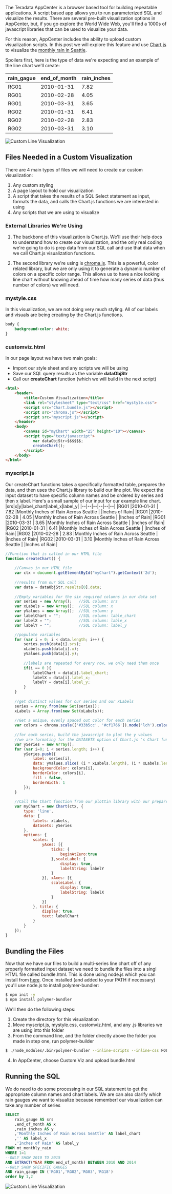 The Teradata AppCenter is a browser based tool for building repeatable applications. A script based app allows you to run parameterized SQL and visualize the results. There are several pre-built visualization options in AppCenter, but, if you go explore the World Wide Web, you'll find a 1000s of javascript libraries that can be used to visualize your data. 

For this reason, AppCenter includes the ability to upload custom visualization scripts. In this post we will explore this feature and use [Chart.js](http://www.chartjs.org/docs/latest/) to visualize the [monthly rain in Seattle](https://data.seattle.gov/Community/Rainwatch-URL/icne-k3vg). 

Spoilers first, here is the type of data we're expecting and an example of the line chart we'll create:

|rain_gague|end_of_month|rain_inches|
|--|--|--|
|RG01 |2010-01-31 | 7.82 |
|RG01 |2010-02-28 | 4.05 |
|RG01 |2010-03-31 | 3.65 |
|RG02 |2010-01-31 | 6.41 |
|RG02 |2010-02-28 | 2.83 |
|RG02 |2010-03-31 | 3.10 |

![Custom Line Visualization](/images/rain_5_years_line.PNG)

## Files Needed in a Custom Visualization
There are 4 main types of files we will need to create our custom visualization:

 1. Any custom styling
 2. A page layout to hold our visualization
 3. A script that takes the results of a SQL Select statement as input, formats the data, and calls the Chart.js functions we are interested in using
 4. Any scripts that we are using to visualize

### External Libraries We're Using

 1. The backbone of this visualization is Chart.js. We'll use their help docs to understand how to create our visualization, and the only real coding we're going to do is prep data from our SQL call and use that data when we call Chart.js visualization functions.

 3. The second library we're using is [chroma.js](https://gka.github.io/chroma.js/#chroma). This is a powerful, color related library, but we are only using it to generate a dynamic number of colors on a specific color range. This allows us to have a nice looking line chart without knowing ahead of time how many series of data (thus number of colors) we will need. 

### mystyle.css
In this visualization, we are not doing very much styling. All of our labels and visuals are being creating by the Chart.js functions.
```css
body {
    background-color: white;
}
```
### customviz.html
In our page layout we have two main goals:

 - Import our style sheet and any scripts we will be using
 - Save our SQL query results as the variable **dataObjStr**
 - Call our **createChart** function (which we will build in the next script)
```html
<html>
    <header>
        <title>Custom Visualization</title>
        <link rel="stylesheet" type="text/css" href="mystyle.css">
        <script src="Chart.bundle.js"></script>
		<script src="chroma.js"></script>
        <script src="myscript.js"></script>
    </header>
    <body>
        <canvas id="myChart" width="25" height="10"></canvas>
        <script type="text/javascript">
            var dataObjStr=$$$$$$;
            createChart();
        </script>
    </body>
</html>
```
### myscript.js
Our createChart functions takes a specifically formatted table, prepares the data, and then uses the Chart.js library to build our line plot. We expect the input dataset to have specific column names and be ordered by series and then x label. Here's a small sample of our input for our example line chart.
|srs|x|y|label_chart|label_x|label_y| 
|--|--|--|--|--|--|
|RG01 |2010-01-31 | 7.82 |Monthly Inches of Rain Across Seattle |        |Inches of Rain|
|RG01 |2010-02-28 | 4.05 |Monthly Inches of Rain Across Seattle |        |Inches of Rain|
|RG01 |2010-03-31 | 3.65 |Monthly Inches of Rain Across Seattle |        |Inches of Rain|
|RG02 |2010-01-31 | 6.41 |Monthly Inches of Rain Across Seattle |        |Inches of Rain|
|RG02 |2010-02-28 | 2.83 |Monthly Inches of Rain Across Seattle |        |Inches of Rain|
|RG02 |2010-03-31 | 3.10 |Monthly Inches of Rain Across Seattle |        |Inches of Rain|

```javascript
//Function that is called in our HTML file
function createChart() {
	
	//Canvas in our HTML file
    var ctx = document.getElementById("myChart").getContext('2d');
	
	//results from our SQL call
    var data = dataObjStr.results[0].data;
	
	//Empty variables for the six required columns in our data set
	var series = new Array(); 	//SQL column: srs
    var xLabels = new Array();	//SQL column: x
    var yValues = new Array();	//SQL column: y
	var labelChart = "";		//SQL column: lable_chart
	var labelX = "";			//SQL column: lable_x
	var labelY = "";			//SQL column: label_y

	//populate variables
    for (var i = 0; i < data.length; i++) {	
		series.push(data[i].srs);
		xLabels.push(data[i].x);
        yValues.push(data[i].y);  
		
		//labels are repeated for every row, we only need them once
		if(i == 0 ){
			labelChart = data[i].label_chart;
			labelX = data[i].label_x;
			labelY = data[i].label_y;
		}
    }
	
	//get distinct values for our series and our xLabels
	series = Array.from(new Set(series));
	xLabels = Array.from(new Set(xLabels));
	
	//Get a unique, evenly spaced out color for each series
	var colors = chroma.scale(['#33b5cc', '#cf1766']).mode('lch').colors(series.length);
	
	//for each series, build the javascript to plot the y values
	//we are formating for the DATASETS option of Chart.js 's Chart function
	var ySeries = new Array();
	for (var i=0; i < series.length; i++) {
		ySeries.push({
			label: series[i],
			data: yValues.slice( (i * xLabels.length), (i * xLabels.length) + xLabels.length),
			backgroundColor: colors[i],
			borderColor: colors[i],
			fill : false,
			borderWidth: 1
		});
	}
	
	//Call the Chart function from our plottin library with our prepared data
    var myChart = new Chart(ctx, {
        type: 'line',
        data: {
            labels: xLabels,
            datasets: ySeries
        },
        options: {
            scales: {
                yAxes: [{
                    ticks: {
                        beginAtZero:true
                    },scaleLabel: {
						display: true,
						labelString: labelY
					}
                }], xAxes: [{
                    scaleLabel: {
						display: true,
						labelString: labelX
					}
                }]
            }, title: {
				display: true,
				text: labelChart
			}
        }
    });
}
```
## Bundling the Files
Now that we have our files to build a  multi-series line chart off of any properly formatted input dataset we need to bundle the files into a singl HTML file called bundle.html. This is done using node.js which you can install from [here](https://nodejs.org/). Once installed (and added to your PATH if necessary) you'll use node.js to install polymer-bundler:
```bash
$ npm init -y
$ npm install polymer-bundler
```
We'll then do the following steps:
 1. Create the directory for this visualization
 2. Move myscript.js, mystyle.css, customviz.html, and any .js libraries we are using into this folder
 3. From the command line, and the folder directly above the folder you made in step one, run polymer-builder
 ```bash
 $ ./node_modules/.bin/polymer-bundler --inline-scripts --inline-css FOLDERNAME/customviz.html > FOLDERNAME/bundle.html
 ```
 4. In AppCenter, choose Custom Viz and upload bundle.html

## Running the SQL 
We do need to do some processing in our SQL statement to get the appropriate column names and chart labels. We are can also clarify which rain gauges we want to visualize because remember! our visualization can take any number of series
```sql
SELECT 
	rain_gauge AS srs
	,end_of_month AS x
	,rain_inches AS y
	,'Monthly Inches of Rain Across Seattle' AS label_chart
	,'' AS label_x
	,'Inches of Rain' AS label_y
FROM mt_monthly_rain
WHERE 1=1
--ONLY SHOW 2010 TO 2015
AND EXTRACT(YEAR FROM end_of_month) BETWEEN 2010 AND 2014
--ONLY SHOW SPECIFIC GAUGES
AND rain_gauge IN ('RG01','RG02','RG03','RG18')
order by 1,2
```
![Custom Line Visualization](/images/rain_specifc_gauges_line.PNG)